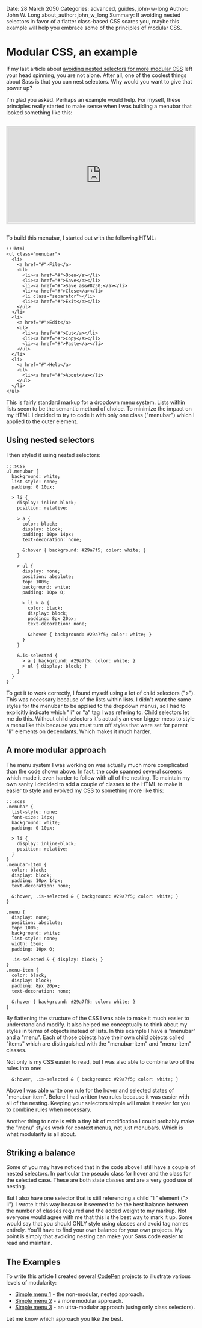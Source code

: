 Date: 28 March 2050
Categories: advanced, guides, john-w-long
Author: John W. Long
about_author: john_w_long
Summary: If avoiding nested selectors in favor of a flatter class-based CSS scares you, maybe this example will help you embrace some of the principles of modular CSS.

# Modular CSS, an example

If my last article about [avoiding nested selectors for more modular CSS](http://thesassway.com/advanced/avoid-nested-selectors-for-more-modular-css) left your head spinning, you are not alone. After all, one of the coolest things about Sass is that you can nest selectors. Why would you want to give that power up?

I'm glad you asked. Perhaps an example would help. For myself, these principles really started to make sense when I was building a menubar that looked something like this:

<div style="border: 4px solid #ddd; padding: 1px; margin: 2em 0"><iframe src="http://s.codepen.io/jlong/fulldetails/GhuKr" id="result" style="width: 100%; height: 250px; border: none"></iframe></div>

To build this menubar, I started out with the following HTML:

    :::html
    <ul class="menubar">
      <li>
        <a href="#">File</a>
        <ul>
          <li><a href="#">Open</a></li>
          <li><a href="#">Save</a></li>
          <li><a href="#">Save as&#8230;</a></li>
          <li><a href="#">Close</a></li>
          <li class="separator"></li>
          <li><a href="#">Exit</a></li>
        </ul>
      </li>
      <li>
        <a href="#">Edit</a>
        <ul>
          <li><a href="#">Cut</a></li>
          <li><a href="#">Copy</a></li>
          <li><a href="#">Paste</a></li>
        </ul>
      </li>
      <li>
        <a href="#">Help</a>
        <ul>
          <li><a href="#">About</a></li>
        </ul>
      </li>
    </ul>

This is fairly standard markup for a dropdown menu system. Lists within lists seem to be the semantic method of choice. To minimize the impact on my HTML I decided to try to code it with only one class ("menubar") which I applied to the outer element.


## Using nested selectors

I then styled it using nested selectors:

    :::scss
    ul.menubar {
      background: white;
      list-style: none;
      padding: 0 10px;
 
      > li {
        display: inline-block;
        position: relative;
 
        > a {
          color: black;
          display: block;
          padding: 10px 14px;
          text-decoration: none;
 
          &:hover { background: #29a7f5; color: white; }
        }
 
        > ul {
          display: none;
          position: absolute;
          top: 100%;
          background: white;
          padding: 10px 0;
 
          > li > a {
            color: black;
            display: block;
            padding: 8px 20px;
            text-decoration: none;
 
            &:hover { background: #29a7f5; color: white; }
          }
        }

        &.is-selected {
          > a { background: #29a7f5; color: white; }
          > ul { display: block; }
        }
      }
    }

To get it to work correctly, I found myself using a lot of child selectors (">"). This was necessary because of the lists within lists. I didn't want the same styles for the menubar to be applied to the dropdown menus, so I had to explicitly indicate which "li" or "a" tag I was refering to. Child selectors let me do this. Without child selectors it's actually an even bigger mess to style a menu like this because you must turn off styles that were set for parent "li" elements on decendants. Which makes it much harder.


## A more modular approach

The menu system I was working on was actually much more complicated than the code shown above. In fact, the code spanned several screens which made it even harder to follow with all of the nesting. To maintain my own sanity I decided to add a couple of classes to the HTML to make it easier to style and evolved my CSS to something more like this:

    :::scss
    .menubar {
      list-style: none;
      font-size: 14px;
      background: white;
      padding: 0 10px;
 
      > li {
        display: inline-block;
        position: relative;
      }
    }
    .menubar-item {
      color: black;
      display: block;
      padding: 10px 14px;
      text-decoration: none;
 
      &:hover, .is-selected & { background: #29a7f5; color: white; }
    }

    .menu {
      display: none;
      position: absolute;
      top: 100%;
      background: white;
      list-style: none;
      width: 15em;
      padding: 10px 0;
 
      .is-selected & { display: block; }
    }
    .menu-item {
      color: black;
      display: block;
      padding: 8px 20px;
      text-decoration: none;
 
      &:hover { background: #29a7f5; color: white; }
    } 

By flattening the structure of the CSS I was able to make it much easier to understand and modify. It also helped me conceptually to think about my styles in terms of objects instead of lists. In this example I have a "menubar" and a "menu". Each of those objects have their own child objects called "items" which are distinguished with the "menubar-item" and "menu-item" classes.

Not only is my CSS easier to read, but I was also able to combine two of the rules into one:

      &:hover, .is-selected & { background: #29a7f5; color: white; }

Above I was able write one rule for the hover and selected states of "menubar-item". Before I had written two rules because it was easier with all of the nesting. Keeping your selectors simple will make it easier for you to combine rules when necessary.

Another thing to note is with a tiny bit of modification I could probably make the "menu" styles work for context menus, not just menubars. Which is what modularity is all about.


## Striking a balance

Some of you may have noticed that in the code above I still have a couple of nested selectors. In particular the pseudo class for hover and the class for the selected case. These are both state classes and are a very good use of nesting.

But I also have one selector that is still referencing a child "li" element ("> li"). I wrote it this way because it seemed to be the best balance between the number of classes required and the added weight to my markup. Not everyone would agree with me that this is the best way to mark it up. Some would say that you should ONLY style using classes and avoid tag names entirely. You'll have to find your own balance for your own projects. My point is simply that avoiding nesting can make your Sass code easier to read and maintain.


## The Examples

To write this article I created several [CodePen](http://codepen.io) projects to illustrate various levels of modularity:

* [Simple menu 1](http://codepen.io/jlong/pen/LlCrx) - the non-modular, nested approach.
* [Simple menu 2](http://codepen.io/jlong/pen/wpbzq) - a more modular approach.
* [Simple menu 3](http://codepen.io/jlong/pen/AmwrK) - an ultra-modular approach (using only class selectors).

Let me know which approach you like the best.
